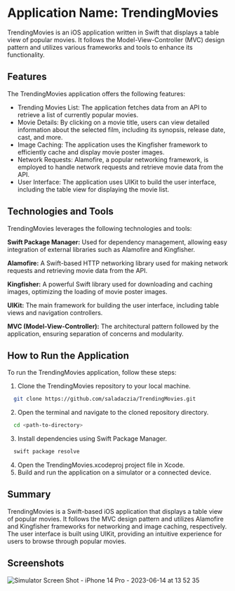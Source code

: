 
# Application Name: TrendingMovies

TrendingMovies is an iOS application written in Swift that displays a table view of popular movies. It follows the Model-View-Controller (MVC) design pattern and utilizes various frameworks and tools to enhance its functionality.


## Features
The TrendingMovies application offers the following features:

- Trending Movies List: The application fetches data from an API to retrieve a list of currently popular movies.
- Movie Details: By clicking on a movie title, users can view detailed information about the selected film, including its synopsis, release date, cast, and more.
- Image Caching: The application uses the Kingfisher framework to efficiently cache and display movie poster images.
- Network Requests: Alamofire, a popular networking framework, is employed to handle network requests and retrieve movie data from the API.
- User Interface: The application uses UIKit to build the user interface, including the table view for displaying the movie list.

## Technologies and Tools

TrendingMovies leverages the following technologies and tools:

**Swift Package Manager:** Used for dependency management, allowing easy integration of external libraries such as Alamofire and Kingfisher.

**Alamofire:** A Swift-based HTTP networking library used for making network requests and retrieving movie data from the API.

**Kingfisher:** A powerful Swift library used for downloading and caching images, optimizing the loading of movie poster images.

**UIKit:** The main framework for building the user interface, including table views and navigation controllers.

**MVC (Model-View-Controller):** The architectural pattern followed by the application, ensuring separation of concerns and modularity.
## How to Run the Application

To run the TrendingMovies application, follow these steps:


1. Clone the TrendingMovies repository to your local machine.

```bash
  git clone https://github.com/saladaczia/TrendingMovies.git
```

2. Open the terminal and navigate to the cloned repository directory.

```bash
  cd <path-to-directory>

```

3. Install dependencies using Swift Package Manager.

```bash
  swift package resolve

```

4. Open the TrendingMovies.xcodeproj project file in Xcode.
5. Build and run the application on a simulator or a connected device.



## Summary

TrendingMovies is a Swift-based iOS application that displays a table view of popular movies. It follows the MVC design pattern and utilizes Alamofire and Kingfisher frameworks for networking and image caching, respectively. The user interface is built using UIKit, providing an intuitive experience for users to browse through popular movies.


## Screenshots

![Simulator Screen Shot - iPhone 14 Pro - 2023-06-14 at 13 52 35](https://github.com/saladaczia/TrendingMovies/assets/75745541/8433a245-e5a8-464c-ab0f-d9135cebbb3b)
